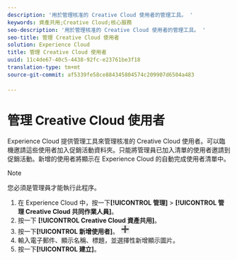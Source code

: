 ```yaml
---
description: '用於管理核准的 Creative Cloud 使用者的管理工具。 '
keywords: 資產共用;Creative Cloud;核心服務
seo-description: '用於管理核准的 Creative Cloud 使用者的管理工具。 '
seo-title: 管理 Creative Cloud 使用者
solution: Experience Cloud
title: 管理 Creative Cloud 使用者
uuid: 11c4de67-40c5-4438-92fc-e23761be3f18
translation-type: tm+mt
source-git-commit: af5339fe58ce884345804574c209907d6504a483

---
```



# 管理 Creative Cloud 使用者

Experience Cloud 提供管理工具來管理核准的 Creative Cloud 使用者。可以臨機邀請這些使用者加入促銷活動資料夾。只能將管理員已加入清單的使用者邀請到促銷活動。新增的使用者將顯示在 Experience Cloud 的自動完成使用者清單中。

>[!NOTE]
>
>您必須是管理員才能執行此程序。

1. 在 Experience Cloud 中，按一下&#x200B;**[!UICONTROL 管理]** &gt; **[!UICONTROL 管理 Creative Cloud 共同作業人員]**。
1. 按一下 **[!UICONTROL Creative Cloud 資產共用]**。
1. 按一下&#x200B;**[!UICONTROL 新增使用者]**。 ![](assets/mac_add_icon.png)
1. 輸入電子郵件、顯示名稱、標題，並選擇性新增顯示圖片。
1. 按一下&#x200B;**[!UICONTROL 建立]**。
